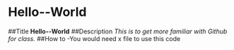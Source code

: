 # Hello--World
##Title
**Hello--World**
##Description
*This is to get more familiar with Github for class.*
##How to
-You would need x file to use this code

